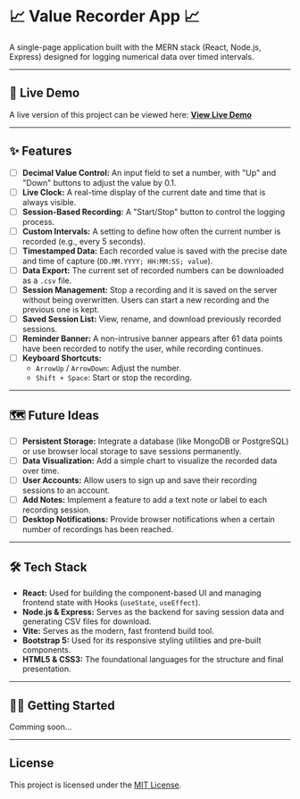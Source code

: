# 📈 Value Recorder App 📈

A single-page application built with the MERN stack (React, Node.js, Express) designed for logging numerical data over timed intervals.

---

## 🚀 Live Demo

A live version of this project can be viewed here: **[View Live Demo](link.will.go.here)**

---

## ✨ Features

* [ ] **Decimal Value Control:** An input field to set a number, with "Up" and "Down" buttons to adjust the value by 0.1.
* [ ] **Live Clock:** A real-time display of the current date and time that is always visible.
* [ ] **Session-Based Recording:** A "Start/Stop" button to control the logging process.
* [ ] **Custom Intervals:** A setting to define how often the current number is recorded (e.g., every 5 seconds).
* [ ] **Timestamped Data:** Each recorded value is saved with the precise date and time of capture (`DD.MM.YYYY; HH:MM:SS; value`).
* [ ] **Data Export:** The current set of recorded numbers can be downloaded as a `.csv` file.
* [ ] **Session Management:** Stop a recording and it is saved on the server without being overwritten. Users can start a new recording and the previous one is kept.
* [ ] **Saved Session List:** View, rename, and download previously recorded sessions.
* [ ] **Reminder Banner:** A non-intrusive banner appears after 61 data points have been recorded to notify the user, while recording continues.
* [ ] **Keyboard Shortcuts:**
    * `ArrowUp` / `ArrowDown`: Adjust the number.
    * `Shift + Space`: Start or stop the recording.

---

## 🗺️ Future Ideas

* [ ] **Persistent Storage:** Integrate a database (like MongoDB or PostgreSQL) or use browser local storage to save sessions permanently.
* [ ] **Data Visualization:** Add a simple chart to visualize the recorded data over time.
* [ ] **User Accounts:** Allow users to sign up and save their recording sessions to an account.
* [ ] **Add Notes:** Implement a feature to add a text note or label to each recording session.
* [ ] **Desktop Notifications:** Provide browser notifications when a certain number of recordings has been reached.

---

## 🛠️ Tech Stack

* **React:** Used for building the component-based UI and managing frontend state with Hooks (`useState`, `useEffect`).
* **Node.js & Express:** Serves as the backend for saving session data and generating CSV files for download.
* **Vite:** Serves as the modern, fast frontend build tool.
* **Bootstrap 5:** Used for its responsive styling utilities and pre-built components.
* **HTML5 & CSS3:** The foundational languages for the structure and final presentation.

---

## 🧑‍💻 Getting Started

Comming soon...

---

## License

This project is licensed under the [MIT License](./LICENSE.txt).